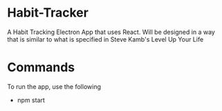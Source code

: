 # Habit-Tracker
A Habit Tracking Electron App that uses React. Will be designed in a way that is similar to what is specified in Steve Kamb's Level Up Your Life

# Commands

To run the app, use the following
* npm start
